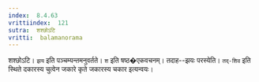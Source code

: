 ```yaml
---
index:  8.4.63
vrittiindex:  121
sutra:  शश्छोऽटि
vritti:  balamanorama 
---
```


शश्छोऽटि। `झय` इति पञ्चम्यन्तमनुवर्तते। `श` इति षष्ठ�एकवचनम्। तदाह--झयः परस्येति। `तद्-शिव` इति स्थिते दकारस्य चुत्वेन जकारे कृते जकारस्य चकार इत्यन्वयः।

